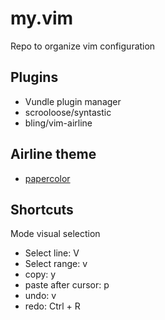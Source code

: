 # my.vim
Repo to organize vim configuration

## Plugins

* Vundle plugin manager
* scrooloose/syntastic
* bling/vim-airline

## Airline theme

* [papercolor](https://github.com/bling/vim-airline/wiki/Screenshots#papercolor)

## Shortcuts

Mode visual selection

* Select line: V
* Select range: v
* copy: y
* paste after cursor: p
* undo: v
* redo: Ctrl + R
